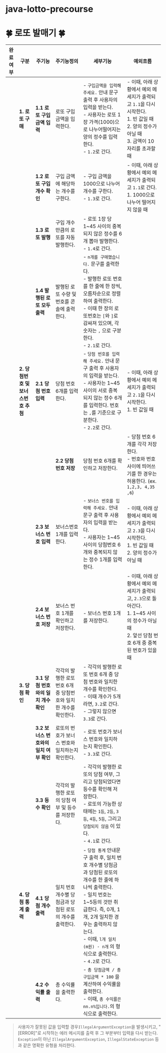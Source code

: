 # java-lotto-precourse

# 🍀 로또 발매기 🍀

| 완료여부 | 구분 | 주기능 | 주기능정의 | 세부기능                                                                                                                                                                                                                                                                      | 예외흐름                                                                                                                                                                  |
| --- | --- | --- | --- |---------------------------------------------------------------------------------------------------------------------------------------------------------------------------------------------------------------------------------------------------------------------------|-----------------------------------------------------------------------------------------------------------------------------------------------------------------------|
|  | **1. 로또 구매** | **1.1 로또 구입 금액 입력** | 로또 구입 금액을 입력한다. | - `구입금액을 입력해 주세요.` 안내 문구 출력 후 사용자의 입력을 받는다. <br>- 사용자는 로또 1장 가격(1000)으로 나누어떨어지는 양의 정수를 입력한다. <br>- `1.2`로 간다.                                                                                                                                                             | - 이때, 아래 상황에서 예외 메세지가 출력되고 `1.1`을 다시 시작한다. <br>1. 빈 값일 때 <br>2. 양의 정수가 아닐 때 <br>3. 금액이 10자리를 초과할 때                                                                    |
   |  |  | **1.2 로또 구입 개수 확인** | 구입 금액에 해당하는 개수를 구한다. | - 구입 금액을 1000으로 나누어 개수를 구한다. <br>- `1.3`로 간다.                                                                                                                                                                                                                             | - 이때, 아래 상황에서 예외 메세지가 출력되고 `1.1`로 간다. <br>1. 1000으로 나누어 떨어지지 않을 때                                                                                                     |
   |  |  | **1.3 로또 발행** | 구입 개수만큼의 로또를 자동 발행한다. | - 로또 1장 당 1~45 사이의 중복되지 않은 정수를 6개 뽑아 발행한다.                                                                     <br>- `1.4`로 간다.                                                                                                                                           |                                                                                                                                                                       |
  |  |  | **1.4 발행된 로또 모두 출력** | 발행된 로또 수량 및 번호를 콘솔에 출력한다. | - `n개를 구매했습니다.` 문구를 출력한다. <br>- 발행한 로또 번호를 한 줄에 한 장씩, 오름차순으로 정렬하여 출력한다. <br>- 이때 한 장의 로또번호는 `[`와 `]`로 감싸져 있으며, 각 숫자는 `,` 으로 구분한다. <br>- `2.1`로 간다.                                                                                                                        |                                                                                                                                                                       |
  |  | **2. 당첨번호 및 보너스번호 추첨** | **2.1 당첨 번호 입력** | 당첨 번호 6개를 입력한다. | - `당첨 번호를 입력해 주세요.` 안내 문구 출력 후 사용자의 입력을 받는다. <br>- 사용자는 1~45 사이의 서로 중복되지 않는 정수 6개를 입력한다. 번호는 `,`를 기준으로 구분한다. <br>- `2.2`로 간다.                                                                                                                                             | - 이때, 아래 상황에서 예외 메세지가 출력되고 `2.1`을 다시 시작한다. <br>1.  빈 값일 때                                                                                                             |
    |  |  | **2.2 당첨 번호 저장** | 당첨 번호 6개를 확인하고 저장한다. | - 당첨 번호 6개를 각각 저장한다.                                                                                                                                <br>- 번호와 번호 사이에 띄어쓰기를 한 경우는 허용한다. (ex. `1,2,3, 4,35 ,6`)                                                             | - 이때, 아래 상황에서 예외 메세지가 출력되고 `2.1` 로 돌아간다. <br>1. 입력한 번호가 6개가 아닐 때 <br>2. 1~45 사이의 정수가 아닌 번호가 있을 때 <br>3. 중복된 번호가 있을 때 <br>4. 하나의 번호 안에 띄어쓰기를 할 때 (ex. `1,2,3,4,3 5,6`) |
   |  |  | **2.3 보너스 번호 입력** | 보너스번호 1개를 입력한다. | - `보너스 번호를 입력해 주세요.` 안내 문구 출력 후 사용자의 입력을 받는다. <br>- 사용자는 1~45 사이의 당첨번호 6개와 중복되지 않는 정수 1개를 입력한다.                                                                                                                                                                           | - 이때, 아래 상황에서 예외 메세지가 출력되고 `2.3`을 다시 시작한다. <br>1. 빈 값일 때 <br>2. 양의 정수가 아닐 때                                                                                           |
   |  |  | **2.4 보너스 번호 저장** | 보너스 번호 1개를 확인하고 저장한다. | - 보너스 번호 1개를 저장한다.                                                                                                                                                                                                                                                        | - 이때, 아래 상황에서 예외 메세지가 출력되고, `2.3`으로 돌아간다. <br>1. 1~45 사이의 정수가 아닐 때 <br>2. 앞선 당첨 번호 6개 중 중복된 번호가 있을 때                                                                  |
   |  | **3. 당첨 확인** | **3.1 당첨 번호와의 일치 개수 확인** | 각각의 발행한 로또 번호 6개 중 당첨번호와 일치한 개수를 확인한다. | - 각각의 발행한 로또 번호 6개 중 당첨 번호와 일치한 개수를 확인한다. <br>- 이때 개수가 5개라면, `3.2`로 간다. <br>- 그렇지 않으면 `3.3`로 간다.                                                                                                                                                                          |                                                                                                                                                                       |
  |  |  | **3.2 보너스 번호와의 일치 여부 확인** | 로또의 번호가 보너스 번호와 일치하는지 확인한다. | - 로또 번호가 보너스 번호와 일치하는지 확인한다.                                                                                                                                                                                   <br>- `3.3`로 간다.                                           |                                                                                                                                                                       |
  |  |  | **3.3 등수 확인** | 각각의 발행한 로또의 당첨 여부 및 등수를 저장한다. | - 각각의 발행한 로또의 당첨 여부, 그리고 당첨되었다면 등수를 확인해 저장한다. <br>- 로또의 가능한 상태에는 `1등`, `2등`, `3등`, `4등`, `5등`, 그리고 `당첨되지 않음` 이 있다. <br>- `4.1`로 간다.                                                                                                                                       |                                                                                                                                                                       |
  |  | **4. 당첨 통계 출력** | **4.1 당첨 개수 출력** | 일치 번호 개수별 당첨금과 당첨된 로또의 개수를 출력한다. | - `당첨 통계` 안내문구 출력 후, 일치 번호 개수별 당첨금과 당첨된 로또의 개수를 한 줄에 하나씩 출력한다. <br>- 일치 번호는 1~5등의 것만 취급한다. 즉, 0개, 1개, 2개 일치한 경우는 출력하지 않는다. <br>- 이때, `l개 일치 (m원) - n개` 의 형식으로 출력한다. <br>- `4.2`로 간다.                                                                                      |                                                                                                                                                                       |
  |  |  | **4.2 수익률 출력** | 총 수익률을 출력한다. | - `총 당첨금액 / 총 구입금액 * 100` 을 계산하여 수익률을 출력한다.                                                                                                                                                                                      <br>- 이때, `총 수익률은 nn.n%입니다.`의 형식으로 출력한다. |                                                                                                                                                                       |

> 사용자가 잘못된 값을 입력할 경우`IllegalArgumentException`을 발생시키고, "[ERROR]"로 시작하는 에러 메시지를 출력 후 그 부분부터 입력을 다시 받는다.<br>
>`Exception`이 아닌 `IllegalArgumentException`, `IllegalStateException` 등과 같은 명확한 유형을 처리한다.